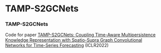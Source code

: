 # TAMP-S2GCNets

### TAMP-S2GCNets

Code for paper [TAMP-S2GCNets: Coupling Time-Aware Multipersistence Knowledge Representation with Spatio-Supra Graph Convolutional Networks for Time-Series Forecasting](https://openreview.net/pdf?id=wv6g8fWLX2q) (ICLR2022)
